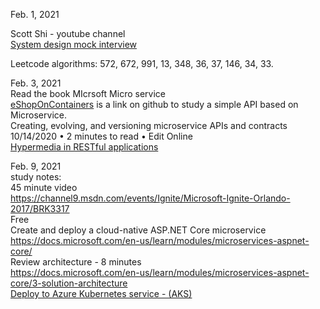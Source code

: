 Feb. 1, 2021<br>

Scott Shi  - youtube channel<br>
[System design mock interview](https://www.youtube.com/c/ScottShiCS/about) <br>

Leetcode algorithms: 572, 672, 991, 13, 348, 36, 37, 146, 34, 33. <br>

Feb. 3, 2021<br>
Read the book MIcrsoft Micro service<br>
[eShopOnContainers](https://github.com/dotnet-architecture/eShopOnContainers) is a link on github to study a simple API based on Microservice. <br>
Creating, evolving, and versioning microservice APIs and contracts<br>
10/14/2020 • 2 minutes to read • Edit Online<br>
[Hypermedia in RESTful applications](https://www.infoq.com/articles/mark-baker-hypermedia/)<br>

Feb. 9, 2021<br>
study notes:<br>
45 minute video <br>
https://channel9.msdn.com/events/Ignite/Microsoft-Ignite-Orlando-2017/BRK3317<br>
Free <br>
Create and deploy a cloud-native ASP.NET Core microservice<br>
https://docs.microsoft.com/en-us/learn/modules/microservices-aspnet-core/<br>
Review architecture - 8 minutes <br>
https://docs.microsoft.com/en-us/learn/modules/microservices-aspnet-core/3-solution-architecture<br>
[Deploy to Azure Kubernetes service - (AKS)](https://github.com/dotnet-architecture/eShopOnContainers/wiki/Deploy-to-Azure-Kubernetes-Service-(AKS))<br>


